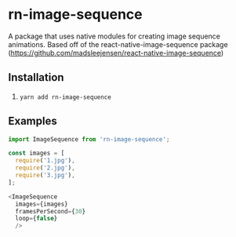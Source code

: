 # rn-image-sequence
A package that uses native modules for creating image sequence animations. Based off of the react-native-image-sequence package (https://github.com/madsleejensen/react-native-image-sequence)

## Installation

1. `yarn add rn-image-sequence`

## Examples

```javascript
import ImageSequence from 'rn-image-sequence';

const images = [
  require('1.jpg'),
  require('2.jpg'),
  require('3.jpg'),
];

<ImageSequence
  images={images}
  framesPerSecond={30}
  loop={false}
  />
```
